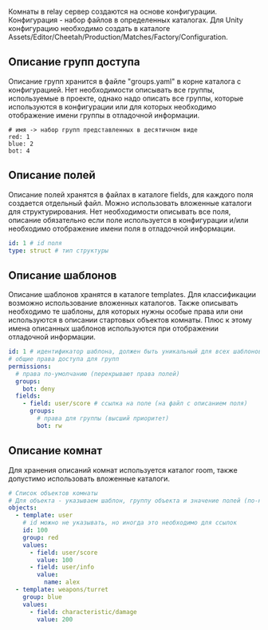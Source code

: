 Комнаты в relay сервер создаются на основе конфигурации. Конфигурация - набор файлов в определенных каталогах. Для Unity
конфигурацию необходимо создать в каталоге Assets/Editor/Cheetah/Production/Matches/Factory/Configuration.

## Описание групп доступа

Описание групп хранится в файле "groups.yaml" в корне каталога с конфигурацией.
Нет необходимости описывать все группы, используемые в проекте, однако надо описать все группы, которые 
используются в конфигурации или для которых необходимо отображение имени группы в отладочной информации.

```уaml
# имя -> набор групп представленных в десятичном виде 
red: 1
blue: 2
bot: 4
```

## Описание полей
Описание полей хранятся в файлах в каталоге fields, для каждого поля создается отдельный файл. Можно использовать 
вложенные каталоги для структурирования. Нет необходимости описывать все поля, описание обязательно если поле 
используется в конфигурации и/или необходимо отображение имени поля в отладочной информации.

```yaml
id: 1 # id поля
type: struct # тип структуры
```

## Описание шаблонов

Описание шаблонов хранятся в каталоге templates. Для классификации возможно использование вложенных каталогов.
Также описывать необходимо те шаблоны, для которых нужны особые права или они используются в описании стартовых 
объектов комнаты. Плюс к этому имена описанных шаблонов используются при отображении отладочной информации.
 
```yaml
id: 1 # идентификатор шаблона, должен быть уникальный для всех шаблонов
# общие права доступа для групп
permissions:
  # права по-умолчанию (перекрывают права полей)
  groups:
    bot: deny
  fields:
    - field: user/score # ссылка на поле (на файл с описанием поля)
      groups:
        # права для группы (высший приоритет)
        bot: rw
```


## Описание комнат
Для хранения описаний комнат используется каталог room, также допустимо использовать вложенные каталоги.

```yaml
# Список объектов комнаты
# Для объекта - указываем шаблон, группу объекта и значение полей (по-необходимости)
objects:
  - template: user
    # id можно не указывать, но иногда это необходимо для ссылок
    id: 100
    group: red
    values:
      - field: user/score
        value: 100
      - field: user/info
        value:
          name: alex
  - template: weapons/turret
    group: blue
    values:
      - field: characteristic/damage
        value: 200
```

